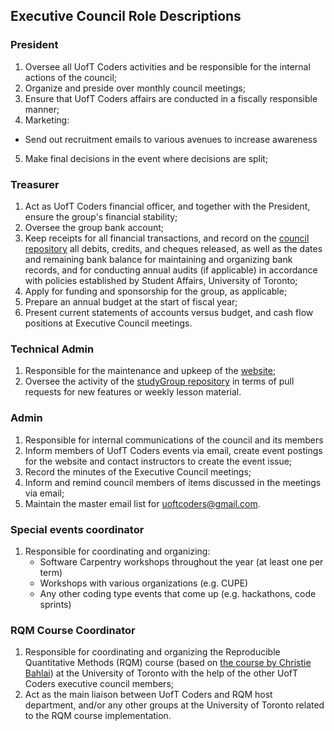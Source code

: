 ## Executive Council Role Descriptions

### President

1. Oversee all UofT Coders activities and be responsible for the internal actions of the council;
2. Organize and preside over monthly council meetings;
3. Ensure that UofT Coders affairs are conducted in a fiscally responsible manner;
4. Marketing:
  * Send out recruitment emails to various avenues to increase awareness
5. Make final decisions in the event where decisions are split;

### Treasurer

1.  Act as UofT Coders financial officer, and together with the President, ensure the group's financial stability;
2. Oversee the group bank account;
3. Keep receipts for all financial transactions, and record on the [council repository](https://github.com/UofTCoders/council/tree/master/treasurer) all debits, credits, and cheques released, as well as the dates and remaining bank balance for maintaining and organizing bank records, and for conducting annual audits (if applicable) in accordance with policies established by Student Affairs, University of Toronto;
4. Apply for funding and sponsorship for the group, as applicable;
5. Prepare an annual budget at the start of fiscal year;
6. Present current statements of accounts versus budget, and cash flow positions at Executive Council meetings.

### Technical Admin

1. Responsible for the maintenance and upkeep of the [website](https://uoftcoders.github.io/studyGroup/);
2. Oversee the activity of the [studyGroup repository](https://github.com/UofTCoders/studyGroup) in terms of pull requests for new features or weekly lesson material. 

### Admin

1. Responsible for internal communications of the council and its members
2. Inform members of UofT Coders events via email, create event postings for the website and contact instructors to create the event issue; 
3. Record the minutes of the Executive Council meetings;
4. Inform and remind council members of items discussed in the meetings via email;
5. Maintain the master email list for uoftcoders@gmail.com.

### Special events coordinator

1. Responsible for coordinating and organizing:
    - Software Carpentry workshops throughout the year (at least one per term)
    - Workshops with various organizations (e.g. CUPE)
    - Any other coding type events that come up (e.g. hackathons, code sprints)
    
### RQM Course Coordinator

1. Responsible for coordinating and organizing the Reproducible Quantitative Methods (RQM) course (based on [the course by Christie Bahlai](https://cbahlai.github.io/rqm-template/)) at the University of Toronto with the help of the other UofT Coders executive council members;
2. Act as the main liaison between UofT Coders and RQM host department, and/or any other groups at the University of Toronto related to the RQM course implementation.
